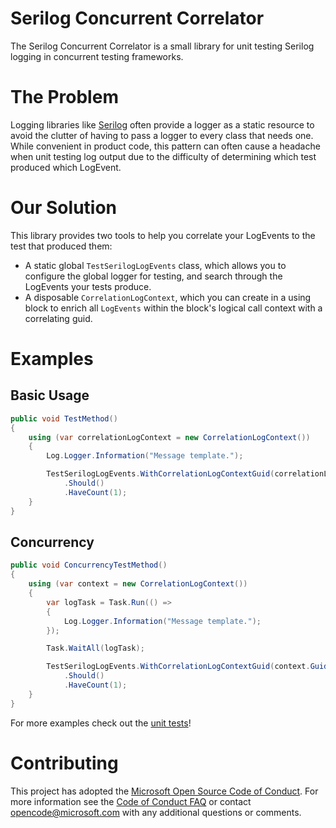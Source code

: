 # Serilog Concurrent Correlator

The Serilog Concurrent Correlator is a small library for unit testing Serilog logging in concurrent testing frameworks.

# The Problem

Logging libraries like [Serilog](https://github.com/serilog/serilog) often provide a logger as a static resource to avoid the clutter of having to pass a logger to every class that needs one. While convenient in product code, this pattern can often cause a headache when unit testing log output due to the difficulty of determining which test produced which LogEvent.

# Our Solution

This library provides two tools to help you correlate your LogEvents to the test that produced them:
* A static global ```TestSerilogLogEvents``` class, which allows you to configure the global logger for testing, and search through the LogEvents your tests produce.
* A disposable ```CorrelationLogContext```, which you can create in a using block to enrich all ```LogEvents``` within the block's logical call context with a correlating guid.

# Examples

## Basic Usage

```csharp
public void TestMethod()
{
    using (var correlationLogContext = new CorrelationLogContext())
    {
        Log.Logger.Information("Message template.");

        TestSerilogLogEvents.WithCorrelationLogContextGuid(correlationLogContext.Guid)
            .Should()
            .HaveCount(1);
    }
}
```

## Concurrency

```csharp
public void ConcurrencyTestMethod()
{
    using (var context = new CorrelationLogContext())
    {
        var logTask = Task.Run(() =>
        {
            Log.Logger.Information("Message template.");
        });

        Task.WaitAll(logTask);

        TestSerilogLogEvents.WithCorrelationLogContextGuid(context.Guid)
            .Should()
            .HaveCount(1);
    }
}
```
For more examples check out the [unit tests](https://github.com/Microsoft/serilog-utilities-concurrent-correlator/tree/master/serilog-utilities-concurrent-correlator-tests)!

# Contributing

This project has adopted the [Microsoft Open Source Code of Conduct](https://opensource.microsoft.com/codeofconduct/). For more information see the [Code of Conduct FAQ](https://opensource.microsoft.com/codeofconduct/faq/) or contact [opencode@microsoft.com](mailto:opencode@microsoft.com) with any additional questions or comments.
